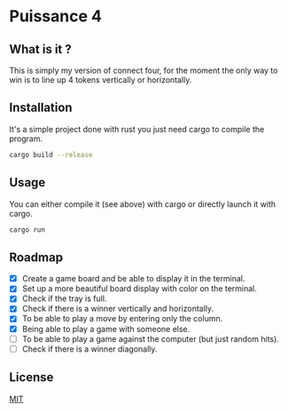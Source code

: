 # Puissance 4
## What is it ?
This is simply my version of connect four, for the moment the only way to win is to line up 4 tokens vertically or horizontally.
## Installation
It's a simple project done with rust you just need cargo to compile the program.
```bash
cargo build --release
```
## Usage
You can either compile it (see above) with cargo or directly launch it with cargo.
```bash
cargo run
```
## Roadmap
*[X] Create a game board and be able to display it in the terminal.
*[X] Set up a more beautiful board display with color on the terminal.
*[X] Check if the tray is full.
*[X] Check if there is a winner vertically and horizontally.
*[X] To be able to play a move by entering only the column.
*[X] Being able to play a game with someone else.
*[ ] To be able to play a game against the computer (but just random hits).
*[ ] Check if there is a winner diagonally.
## License
[MIT](https://choosealicense.com/licenses/mit/)
